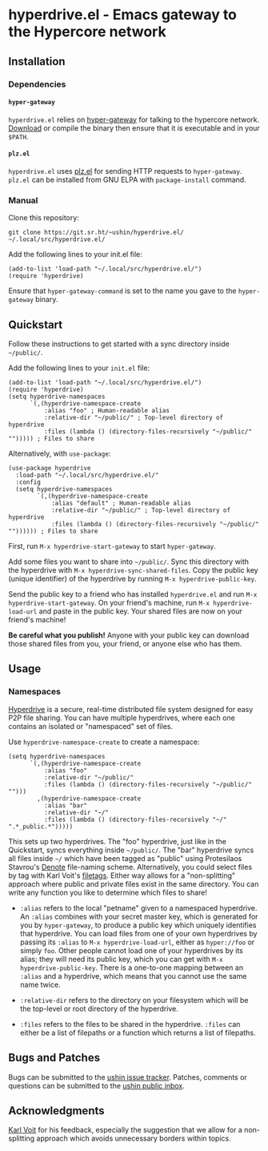 # hyperdrive.el - Emacs gateway to the Hypercore network

## Installation

### Dependencies

#### `hyper-gateway`

`hyperdrive.el` relies on
[hyper-gateway](https://github.com/RangerMauve/hyper-gateway/) for
talking to the hypercore network.
[Download](https://github.com/RangerMauve/hyper-gateway/releases) or
compile the binary then ensure that it is executable and in your
`$PATH`.

#### `plz.el`

`hyperdrive.el` uses [plz.el](https://github.com/alphapapa/plz.el) for
sending HTTP requests to `hyper-gateway`. `plz.el` can be installed
from GNU ELPA with `package-install` command.

### Manual

Clone this repository:

```
git clone https://git.sr.ht/~ushin/hyperdrive.el/ ~/.local/src/hyperdrive.el/
```

Add the following lines to your init.el file:

```
(add-to-list 'load-path "~/.local/src/hyperdrive.el/")
(require 'hyperdrive)
```

Ensure that `hyper-gateway-command` is set to the name you gave to the
`hyper-gateway` binary.

## Quickstart

Follow these instructions to get started with a sync directory inside
`~/public/`.

Add the following lines to your `init.el` file:

```
(add-to-list 'load-path "~/.local/src/hyperdrive.el/")
(require 'hyperdrive)
(setq hyperdrive-namespaces
      `(,(hyperdrive-namespace-create
          :alias "foo" ; Human-readable alias
          :relative-dir "~/public/" ; Top-level directory of hyperdrive
          :files (lambda () (directory-files-recursively "~/public/" ""))))) ; Files to share
```

Alternatively, with `use-package`:
```
(use-package hyperdrive
  :load-path "~/.local/src/hyperdrive.el/"
  :config
  (setq hyperdrive-namespaces
        `(,(hyperdrive-namespace-create
            :alias "default" ; Human-readable alias
            :relative-dir "~/public/" ; Top-level directory of hyperdrive
            :files (lambda () (directory-files-recursively "~/public/" "")))))) ; Files to share
```

First, run `M-x hyperdrive-start-gateway` to start `hyper-gateway`.

Add some files you want to share into `~/public/`. Sync this directory
with the hyperdrive with `M-x hyperdrive-sync-shared-files`. Copy the
public key (unique identifier) of the hyperdrive by running `M-x
hyperdrive-public-key`.

Send the public key to a friend who has installed `hyperdrive.el` and run
`M-x hyperdrive-start-gateway`. On your friend's machine, run `M-x
hyperdrive-load-url` and paste in the public key. Your shared files are
now on your friend's machine!

**Be careful what you publish!** Anyone with your public key can
download those shared files from you, your friend, or anyone else who
has them.

## Usage

### Namespaces

[Hyperdrive](https://docs.holepunch.to/building-blocks/hyperdrive) is
a secure, real-time distributed file system designed for easy P2P file
sharing. You can have multiple hyperdrives, where each one contains an
isolated or "namespaced" set of files.

Use `hyperdrive-namespace-create` to create a namespace:

```
(setq hyperdrive-namespaces
      `(,(hyperdrive-namespace-create
          :alias "foo"
          :relative-dir "~/public/"
          :files (lambda () (directory-files-recursively "~/public/" "")))
        ,(hyperdrive-namespace-create
          :alias "bar"
          :relative-dir "~/"
          :files (lambda () (directory-files-recursively "~/" ".*_public.*")))))
```

This sets up two hyperdrives. The "foo" hyperdrive, just like in the
Quickstart, syncs everything inside `~/public/`. The "bar" hyperdrive
syncs all files inside `~/` which have been tagged as "public" using
Protesilaos Stavrou's [Denote](https://protesilaos.com/emacs/denote)
file-naming scheme. Alternatively, you could select files by tag with
Karl Voit's [filetags](https://github.com/novoid/filetags/). Either
way allows for a "non-splitting" approach where public and private
files exist in the same directory. You can write any function you like
to determine which files to share!

- `:alias` refers to the local "petname" given to a namespaced
  hyperdrive. An `:alias` combines with your secret master key, which
  is generated for you by `hyper-gateway`, to produce a public key
  which uniquely identifies that hyperdrive. You can load files from
  one of your own hyperdrives by passing its `:alias` to `M-x
  hyperdrive-load-url`, either as `hyper://foo` or simply `foo`. Other
  people cannot load one of your hyperdrives by its alias; they will
  need its public key, which you can get with `M-x hyperdrive-public-key`.
  There is a one-to-one mapping between an `:alias` and a hyperdrive,
  which means that you cannot use the same name twice.

- `:relative-dir` refers to the directory on your filesystem which
  will be the top-level or root directory of the hyperdrive.

- `:files` refers to the files to be shared in the hyperdrive.
  `:files` can either be a list of filepaths or a function which
  returns a list of filepaths.

## Bugs and Patches

Bugs can be submitted to the [ushin issue
tracker](https://todo.sr.ht/~ushin/ushin). Patches,
comments or questions can be submitted to the [ushin public
inbox](https://lists.sr.ht/~ushin/ushin).

## Acknowledgments

[Karl Voit](https://karl-voit.at/) for his feedback, especially the
suggestion that we allow for a non-splitting approach which avoids
unnecessary borders within topics.
